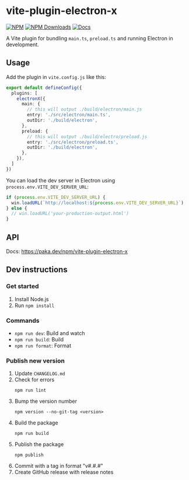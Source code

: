 # vite-plugin-electron-x

[![NPM](https://img.shields.io/npm/v/vite-plugin-electron-x.svg)](https://npmjs.com/package/vite-plugin-electron-x)
[![NPM Downloads](https://img.shields.io/npm/dm/vite-plugin-electron-x.svg)](https://npmjs.com/package/vite-plugin-electron-x)
[![Docs](https://img.shields.io/badge/docs-paka.dev-935be3)](https://paka.dev/npm/vite-plugin-electron-x)


A Vite plugin for bundling `main.ts`, `preload.ts` and running Electron in development.

## Usage

Add the plugin in `vite.config.js` like this:
```ts
export default defineConfig({
  plugins: [
    electronX({
      main: {
        // this will output ./build/electron/main.js
        entry: './src/electron/main.ts',
        outDir: './build/electron',
      },
      preload: {
        // this will output ./build/electro/preload.js
        entry: './src/electron/preload.ts',
        outDir: './build/electron',
      },
    }),
  ]
})
```

You can load the dev server in Electron using `process.env.VITE_DEV_SERVER_URL`:
```js
if (process.env.VITE_DEV_SERVER_URL) {
  win.loadURL(`http://localhost:${process.env.VITE_DEV_SERVER_URL}`)
} else {
  // win.loadURL('your-production-output.html')
}
```

## API

Docs: https://paka.dev/npm/vite-plugin-electron-x

## Dev instructions

### Get started

1. Install Node.js
2. Run `npm install`

### Commands
- `npm run dev`: Build and watch
- `npm run build`: Build
- `npm run format`: Format

### Publish new version

1. Update `CHANGELOG.md`
2. Check for errors
    ```
    npm run lint
    ```
3. Bump the version number
    ```
    npm version --no-git-tag <version>
    ```
4. Build the package
    ```
    npm run build
    ```
5. Publish the package
    ```
    npm publish
    ```
6. Commit with a tag in format "v#.#.#"
7. Create GitHub release with release notes
